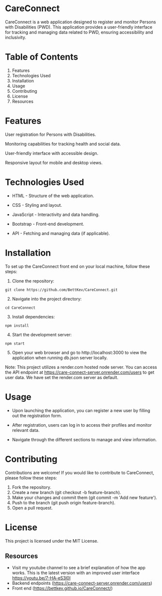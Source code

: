 # CareConnect

CareConnect is a web application designed to register and monitor Persons with Disabilities (PWD). This application provides a user-friendly interface for tracking and managing data related to PWD, ensuring accessibility and inclusivity.

# Table of Contents
1. Features
2. Technologies Used
3. Installation
4. Usage
5. Contributing
6. License
7. Resources

# Features
User registration for Persons with Disabilities.

Monitoring capabilities for tracking health and social data.

User-friendly interface with accessible design.

Responsive layout for mobile and desktop views.

# Technologies Used
- HTML - Structure of the web application.

- CSS - Styling and layout.

- JavaScript - Interactivity and data handling.

- Bootstrap - Front-end development.

- API - Fetching and managing data (if applicable).

# Installation
To set up the CareConnect front end on your local machine, follow these steps:

1. Clone the repository:
```
git clone https://github.com/BettKev/CareConnect.git
```
2. Navigate into the project directory:
```
cd CareConnect
```
3. Install dependencies:
```
npm install
```
4. Start the development server:
```
npm start
```
5. Open your web browser and go to http://localhost:3000 to view the application when running db.json server locally.

Note: This project utilizes a render.com hosted node server. You can access the API endpoint at https://care-connect-server.onrender.com/users to get user data. We have set the render.com server as default.

# Usage
- Upon launching the application, you can register a new user by filling out the registration form.  

- After registration, users can log in to access their profiles and monitor relevant data.

- Navigate through the different sections to manage and view information.

# Contributing
Contributions are welcome! If you would like to contribute to CareConnect, please follow these steps:

1. Fork the repository.
2. Create a new branch (git checkout -b feature-branch).
3. Make your changes and commit them (git commit -m 'Add new feature').
4. Push to the branch (git push origin feature-branch).
5. Open a pull request.

# License
This project is licensed under the MIT License.

## Resources
- Visit my youtube channel to see a brief explanation of how the app works. This is the latest version with an improved user interface https://youtu.be/7-HA-eS3l0I
- Backend endpoints (https://care-connect-server.onrender.com/users)
- Front end (https://bettkev.github.io/CareConnect/)